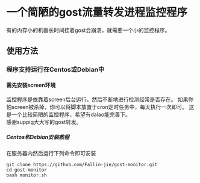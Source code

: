 # 一个简陋的gost流量转发进程监控程序
有的内存小的机器长时间挂着gost会崩溃，就需要一个小的监控程序。

## 使用方法
### 程序支持运行在Centos或Debian中
#### 需先安装screen环境<br>
监控程序是依靠着screen后台运行，然后不断地进行检测经常是否存在。
如果你怕screen被杀掉，你可以将脚本放置于cron定时任务中，每天执行一次即可。
这是一个比较简陋的监控程序，希望有dalao能完善下。<br>
感谢suppig大大写的gost转发。
##### Centos和Debian安装教程
在服务器内然后运行下列命令即可安装
```
git clone https://github.com/Fallin-jie/gost-monitor.git
cd gost-monitor
bash monitor.sh
```

